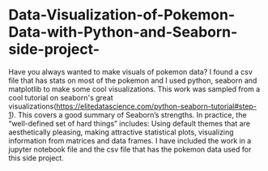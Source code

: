 # Data-Visualization-of-Pokemon-Data-with-Python-and-Seaborn-side-project-
Have you always wanted to make visuals of pokemon data? I found a csv file that has stats on most of the pokemon and I used python, seaborn and matplotlib to make some cool visualizations. This work was sampled from a cool tutorial on seaborn's great visualizations(https://elitedatascience.com/python-seaborn-tutorial#step-1).  This covers a good summary of Seaborn’s strengths. In practice, the “well-defined set of hard things” includes: Using default themes that are aesthetically pleasing, making attractive statistical plots, visualizing information from matrices and data frames. I have included the work in a jupyter notebook file and the csv file that has the pokemon data used for this side project.
